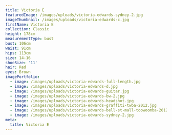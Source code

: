 ```yaml
---
title: Victoria E
featuredImage: /images/uploads/victoria-edwards-sydney-2.jpg
imageThumbnail: /images/uploads/victoria-edwards-c.jpg
firstName: Victoria E
collection: Classic
height: 178cm
measurementType: bust
bust: 106cm
waist: 91cm
hips: 113cm
size: 14-16
shoeSize: '11'
hair: Red
eyes: Brown
imagePortfolio:
  - image: /images/uploads/victoria-edwards-full-length.jpg
  - image: /images/uploads/victoria-edwards-d.jpg
  - image: /images/uploads/victoria-edwards-guitar.jpg
  - image: /images/uploads/victoria-edwards-bw-2.jpg
  - image: /images/uploads/victoria-edwards-headshot.jpg
  - image: /images/uploads/victoria-edwards-graffiti-twba-2012.jpg
  - image: /images/uploads/victoria-edwards-bell-st-mall-toowoomba-2012.jpg
  - image: /images/uploads/victoria-edwards-sydney-2.jpg
meta:
  title: Victoria E
---
```


